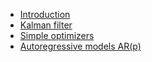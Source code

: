 - [Introduction](introduction.md)
- [Kalman filter](kf_linear.md)
- [Simple optimizers](simple_optimizers.md)
- [Autoregressive models AR(p)](ar_models.md)